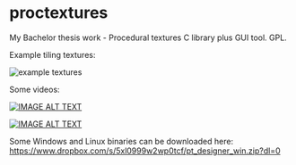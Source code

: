 # proctextures
My Bachelor thesis work - Procedural textures C library plus GUI tool. GPL.

Example tiling textures:

![example textures](http://i.imgur.com/eQ1L145.jpg)

Some videos:

[![IMAGE ALT TEXT](http://img.youtube.com/vi/n5fy9sr6iAQ/0.jpg)](http://www.youtube.com/watch?v=n5fy9sr6iAQ "quick tutorial")

[![IMAGE ALT TEXT](http://img.youtube.com/vi/hgFQkmzt3nQ/0.jpg)](http://www.youtube.com/watch?v=hgFQkmzt3nQ "quick tutorial")

Some Windows and Linux binaries can be downloaded here: https://www.dropbox.com/s/5xl0999w2wp0tcf/pt_designer_win.zip?dl=0

